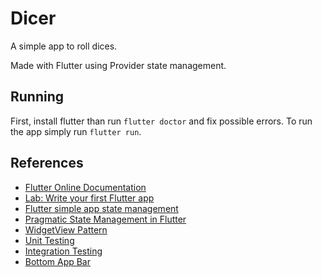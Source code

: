 # Dicer

A simple app to roll dices.

Made with Flutter using Provider state management.

## Running

First, install flutter than run `flutter doctor` and fix possible errors.
To run the app simply run `flutter run`.

## References

- [Flutter Online Documentation](https://flutter.dev/docs)
- [Lab: Write your first Flutter app](https://flutter.dev/docs/get-started/codelab)
- [Flutter simple app state management](https://flutter.dev/docs/development/data-and-backend/state-mgmt/simple)
- [Pragmatic State Management in Flutter](https://www.youtube.com/watch?v=d_m5csmrf7I)
- [WidgetView Pattern](https://blog.gskinner.com/archives/2020/02/flutter-widgetview-a-simple-separation-of-layout-and-logic.html)
- [Unit Testing](https://flutter.dev/docs/cookbook/testing/unit/introduction)
- [Integration Testing](https://flutter.dev/docs/cookbook/testing/integration/introduction)
- [Bottom App Bar](https://proandroiddev.com/flutter-how-to-using-bottomappbar-75d53426f5af)
